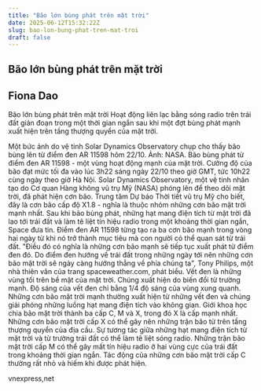 ```yaml
---
title: "Bão lớn bùng phát trên mặt trời"
date: 2025-06-12T15:32:22Z
slug: bao-lon-bung-phat-tren-mat-troi
draft: false
---
```


## Bão lớn bùng phát trên mặt trời

## Fiona Dao

Bão lớn bùng phát trên mặt trời​ 
 ​Hoạt động liên lạc bằng sóng radio trên trái đất gián đoạn trong một thời gian ngắn sau khi một đợt bùng phát mạnh xuất hiện trên tầng thượng quyển của mặt trời.


Một bức ảnh do vệ tinh Solar Dynamics Observatory chụp cho thấy bão bùng lên từ điểm đen AR 11598 hôm 22/10. Ảnh: NASA.
Bão bùng phát từ điểm đen AR 11598 - một vùng hoạt động mạnh của mặt trời. Cường độ của bão đạt mức tối đa vào lúc 3h22 sáng ngày 22/10 theo giờ GMT, tức 10h22 cùng ngày theo giờ Hà Nội. Solar Dynamics Observatory, một vệ tinh nhân tạo do Cơ quan Hàng không vũ trụ Mỹ (NASA) phóng lên để theo dõi mặt trời, đã phát hiện cơn bão. Trung tâm Dự báo Thời tiết vũ trụ Mỹ cho biết, đây là cơn bão cấp độ X1.8 - nghĩa là thuộc nhóm những cơn bão mặt trời mạnh nhất.
Sau khi bão bùng phát, những hạt mang điện tích từ mặt trời đã lao tới trái đất và làm tê liệt tín hiệu radio trong một khoảng thời gian ngắn, Space đưa tin.
Điểm đen AR 11598 từng tạo ra ba cơn bão mạnh trong vòng hai ngày từ khi nó trở thành mục tiêu mà con người có thể quan sát từ trái đất.
"Điều đó có nghĩa là những cơn bão mạnh sẽ tiếp tục xuất phát từ điểm đen đó. Do điểm đen hướng về trái đất trong những ngày tới nên những cơn bão mặt trời sẽ ngày càng hướng thẳng về phía chúng ta", Tony Philips, một nhà thiên văn của trang spaceweather.com, phát biểu.
Vết đen là những vùng tối trên bề mặt của mặt trời. Chúng xuất hiện do biến đổi từ trường mạnh. Độ sáng của vết đen chỉ bằng 1/4 độ sáng của vùng xung quanh. Những cơn bão mặt trời mạnh thường xuất hiện từ những vết đen và chúng giải phóng những luồng hạt mang điện tích vào không gian.
Giới khoa học chia bão mặt trời thành ba cấp C, M và X, trong đó X là cấp mạnh nhất. Những cơn bão mặt trời cấp X có thể gây nên những trận bão từ trên tầng thượng quyển của địa cầu. Sự tương tác giữa những hạt mang điện tích từ mặt trời và từ trường trái đất có thể làm tê liệt sóng radio. Những trận bão mặt trời cấp M có thể gây mất tín hiệu radio ở hai vùng cực của trái đất trong khoảng thời gian ngắn. Tác động của những cơn bão mặt trời cấp C thường rất nhỏ và hiếm khi được phát hiện.
 
vnexpress,net